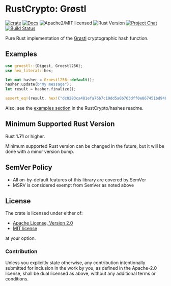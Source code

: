 # RustCrypto: Grøstl

[![crate][crate-image]][crate-link]
[![Docs][docs-image]][docs-link]
![Apache2/MIT licensed][license-image]
![Rust Version][rustc-image]
[![Project Chat][chat-image]][chat-link]
[![Build Status][build-image]][build-link]

Pure Rust implementation of the [Grøstl] cryptographic hash function.

## Examples

```rust
use groestl::{Digest, Groestl256};
use hex_literal::hex;

let mut hasher = Groestl256::default();
hasher.update(b"my message");
let result = hasher.finalize();

assert_eq!(result, hex!("dc0283ca481efa76b7c19dd5a0b763dff0e867451bd9488a9c59f6c8b8047a86"));
```

Also, see the [examples section] in the RustCrypto/hashes readme.

## Minimum Supported Rust Version

Rust **1.71** or higher.

Minimum supported Rust version can be changed in the future, but it will be
done with a minor version bump.

## SemVer Policy

- All on-by-default features of this library are covered by SemVer
- MSRV is considered exempt from SemVer as noted above

## License

The crate is licensed under either of:

* [Apache License, Version 2.0](http://www.apache.org/licenses/LICENSE-2.0)
* [MIT license](http://opensource.org/licenses/MIT)

at your option.

### Contribution

Unless you explicitly state otherwise, any contribution intentionally submitted
for inclusion in the work by you, as defined in the Apache-2.0 license, shall be
dual licensed as above, without any additional terms or conditions.

[//]: # (badges)

[crate-image]: https://img.shields.io/crates/v/groestl.svg
[crate-link]: https://crates.io/crates/groestl
[docs-image]: https://docs.rs/groestl/badge.svg
[docs-link]: https://docs.rs/groestl/
[license-image]: https://img.shields.io/badge/license-Apache2.0/MIT-blue.svg
[rustc-image]: https://img.shields.io/badge/rustc-1.71+-blue.svg
[chat-image]: https://img.shields.io/badge/zulip-join_chat-blue.svg
[chat-link]: https://rustcrypto.zulipchat.com/#narrow/stream/260041-hashes
[build-image]: https://github.com/RustCrypto/hashes/workflows/groestl/badge.svg?branch=master
[build-link]: https://github.com/RustCrypto/hashes/actions?query=workflow%3Agroestl

[//]: # (general links)

[Grøstl]: https://en.wikipedia.org/wiki/Grøstl
[examples section]: https://github.com/RustCrypto/hashes#Examples
